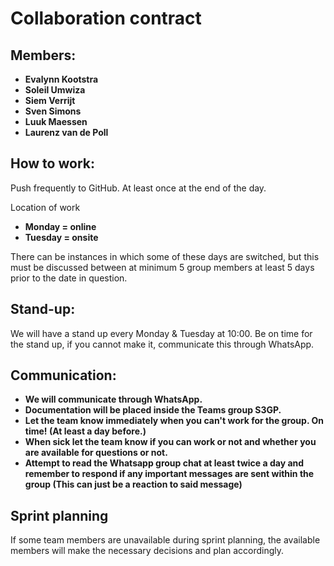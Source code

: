 # Collaboration contract 

## Members: 
- **Evalynn Kootstra** 
- **Soleil Umwiza** 
- **Siem Verrijt** 
- **Sven Simons**  
- **Luuk Maessen**  
- **Laurenz van de Poll**   

## How to work: 

Push frequently to GitHub. At least once at the end of the day. 

Location of work
- **Monday = online** 
- **Tuesday = onsite**

There can be instances in which some of these days are switched, but this must be discussed between at minimum 5 group members at least 5 days prior to the date in question. 

## Stand-up: 
We will have a stand up every Monday & Tuesday at 10:00. Be on time for the stand up, if you cannot make it, communicate this through WhatsApp. 

## Communication: 
- **We will communicate through WhatsApp.**
- **Documentation will be placed inside the Teams group S3GP.** 
- **Let the team know immediately when you can't work for the group. On time! (At least a day before.)** 
- **When sick let the team know if you can work or not and whether you are available for questions or not.**
- **Attempt to read the Whatsapp group chat at least twice a day and remember to respond if any important messages are sent within the group (This can just be a reaction to said message)** 

## Sprint planning 
If some team members are unavailable during sprint planning, the available members will make the necessary decisions and plan accordingly. 
